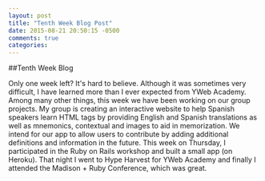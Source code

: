 ```yaml
---
layout: post
title: "Tenth Week Blog Post"
date: 2015-08-21 20:50:15 -0500
comments: true
categories: 
---
```

##Tenth Week Blog

Only one week left?  It's hard to believe.  Although it was sometimes very difficult, I have learned more than I ever expected from YWeb Academy.  Among many other things, this week we have been working on our group projects.  My group is creating an interactive website to help Spanish speakers learn HTML tags by providing English and Spanish translations as well as mnemonics, contextual and images to aid in memorization.  We intend for our app to allow users to contribute by adding additional definitions and information in the future.  This week on Thursday, I participated in the Ruby on Rails workshop and built a small app (on Heroku).  That night I went to Hype Harvest for YWeb Academy and finally I attended the Madison + Ruby Conference, which was great.  



